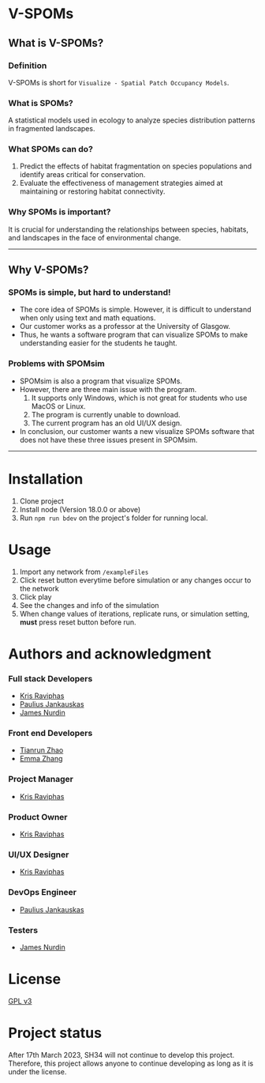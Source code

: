 # V-SPOMs
## What is V-SPOMs?
### Definition
V-SPOMs is short for `Visualize - Spatial Patch Occupancy Models`.

### What is SPOMs?
A statistical models used in ecology to analyze species distribution patterns in fragmented landscapes.

### What SPOMs can do?
1. Predict the effects of habitat fragmentation on species populations and identify areas critical for conservation.
2. Evaluate the effectiveness of management strategies aimed at maintaining or restoring habitat connectivity.

### Why SPOMs is important?
It is crucial for understanding the relationships between species, habitats, and landscapes in the face of environmental change.

---

## Why V-SPOMs? 
### SPOMs is simple, but **hard** to understand!
* The core idea of SPOMs is simple. However, it is difficult to understand when only using text and math equations.
* Our customer works as a professor at the University of Glasgow. 
* Thus, he wants a software program that can visualize SPOMs to make understanding easier for the students he taught.
### Problems with SPOMsim
* SPOMsim is also a program that visualize SPOMs.
* However, there are three main issue with the program.
    1. It supports only Windows, which is not great for students who use MacOS or Linux.
    2. The program is currently unable to download.
    3. The current program has an old UI/UX design.
* In conclusion, our customer wants a new visualize SPOMs software that does not have these three issues present in SPOMsim.

---

# Installation
1. Clone project
2. Install node (Version 18.0.0 or above)
3. Run `npm run bdev` on the project's folder for running local.

# Usage
1. Import any network from `/exampleFiles`
2. Click reset button everytime before simulation or any changes occur to the network
3. Click play
4. See the changes and info of the simulation
5. When change values of iterations, replicate runs, or simulation setting, **must** press reset button before run.

# Authors and acknowledgment
### Full stack Developers
*  [Kris Raviphas](https://www.linkedin.com/in/kris-raviphas/)
*  [Paulius Jankauskas](#)
*  [James Nurdin](https://www.linkedin.com/in/james-nurdin-596962190)
### Front end Developers
* [Tianrun Zhao](#)
* [Emma Zhang](#)
### Project Manager
* [Kris Raviphas](https://www.linkedin.com/in/kris-raviphas/)
### Product Owner
* [Kris Raviphas](https://www.linkedin.com/in/kris-raviphas/)
### UI/UX Designer
* [Kris Raviphas](https://www.linkedin.com/in/kris-raviphas/)
### DevOps Engineer
* [Paulius Jankauskas](#)
### Testers
* [James Nurdin](https://www.linkedin.com/in/james-nurdin-596962190)

# License
[GPL v3](https://www.gnu.org/licenses/gpl-3.0.en.html)

# Project status
After 17th March 2023, SH34 will not continue to develop this project.<br>
Therefore, this project allows anyone to continue developing as long as it is under the license.
